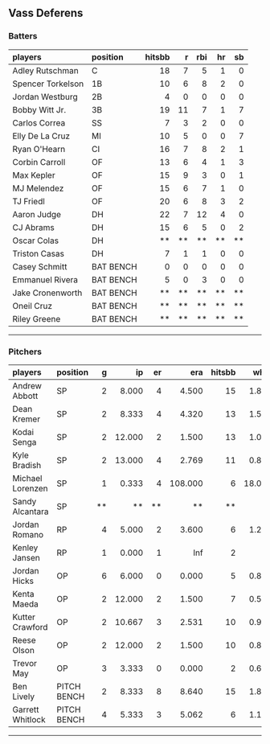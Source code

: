 ## Vass Deferens

### Batters

 
|players           |position  | hitsbb|  r| rbi| hr| sb| 
|:-----------------|:---------|------:|--:|---:|--:|--:| 
|Adley Rutschman   |C         |     18|  7|   5|  1|  0| 
|Spencer Torkelson |1B        |     10|  6|   8|  2|  0| 
|Jordan Westburg   |2B        |      4|  0|   0|  0|  0| 
|Bobby Witt Jr.    |3B        |     19| 11|   7|  1|  7| 
|Carlos Correa     |SS        |      7|  3|   2|  0|  0| 
|Elly De La Cruz   |MI        |     10|  5|   0|  0|  7| 
|Ryan O'Hearn      |CI        |     16|  7|   8|  2|  1| 
|Corbin Carroll    |OF        |     13|  6|   4|  1|  3| 
|Max Kepler        |OF        |     15|  9|   3|  0|  1| 
|MJ Melendez       |OF        |     15|  6|   7|  1|  0| 
|TJ Friedl         |OF        |     20|  6|   8|  3|  2| 
|Aaron Judge       |DH        |     22|  7|  12|  4|  0| 
|CJ Abrams         |DH        |     15|  6|   5|  0|  2| 
|Oscar Colas       |DH        |     **| **|  **| **| **| 
|Triston Casas     |DH        |      7|  1|   1|  0|  0| 
|Casey Schmitt     |BAT BENCH |      0|  0|   0|  0|  0| 
|Emmanuel Rivera   |BAT BENCH |      5|  0|   3|  0|  0| 
|Jake Cronenworth  |BAT BENCH |     **| **|  **| **| **| 
|Oneil Cruz        |BAT BENCH |     **| **|  **| **| **| 
|Riley Greene      |BAT BENCH |     **| **|  **| **| **| 


* * *

### Pitchers

 
|players          |position    |  g|     ip| er|     era| hitsbb|   whip| so|  w| sv| 
|:----------------|:-----------|--:|------:|--:|-------:|------:|------:|--:|--:|--:| 
|Andrew Abbott    |SP          |  2|  8.000|  4|   4.500|     15|  1.875| 12|  0|  0| 
|Dean Kremer      |SP          |  2|  8.333|  4|   4.320|     13|  1.560|  8|  0|  0| 
|Kodai Senga      |SP          |  2| 12.000|  2|   1.500|     13|  1.083| 13|  2|  0| 
|Kyle Bradish     |SP          |  2| 13.000|  4|   2.769|     11|  0.846| 14|  0|  0| 
|Michael Lorenzen |SP          |  1|  0.333|  4| 108.000|      6| 18.000|  0|  0|  0| 
|Sandy Alcantara  |SP          | **|     **| **|      **|     **|     **| **| **| **| 
|Jordan Romano    |RP          |  4|  5.000|  2|   3.600|      6|  1.200|  6|  0|  2| 
|Kenley Jansen    |RP          |  1|  0.000|  1|     Inf|      2|    Inf|  0|  0|  0| 
|Jordan Hicks     |OP          |  6|  6.000|  0|   0.000|      5|  0.833|  8|  0|  0| 
|Kenta Maeda      |OP          |  2| 12.000|  2|   1.500|      7|  0.583| 16|  2|  0| 
|Kutter Crawford  |OP          |  2| 10.667|  3|   2.531|     10|  0.937| 14|  0|  0| 
|Reese Olson      |OP          |  2| 12.000|  2|   1.500|     10|  0.833| 12|  2|  0| 
|Trevor May       |OP          |  3|  3.333|  0|   0.000|      2|  0.600|  5|  0|  1| 
|Ben Lively       |PITCH BENCH |  2|  8.333|  8|   8.640|     15|  1.800|  8|  0|  0| 
|Garrett Whitlock |PITCH BENCH |  4|  5.333|  3|   5.062|      6|  1.125|  4|  0|  0| 


* * *



